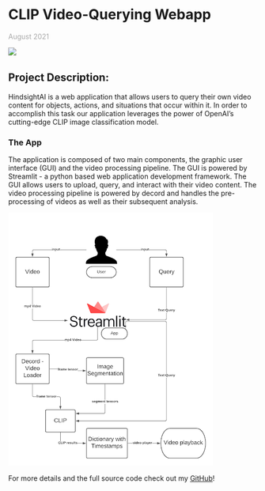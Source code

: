 # **CLIP Video-Querying Webapp**
<span style="color:darkgrey;">August 2021 </span>

<img src="images/clip_overview?raw=true"/>  

## **Project Description:**  
HindsightAI is a web application that allows users to query their own video content for objects, actions, and situations that occur within it. In order to accomplish this task our application leverages the power of OpenAI’s cutting-edge CLIP image classification model.  

### **The App**  
The application is composed of two main components, the graphic user interface (GUI) and the video processing pipeline. The GUI is powered by Streamlit - a python based web application development framework. The GUI allows users to upload, query, and interact with their video content. The video processing pipeline is powered by decord and handles the pre-processing of videos as well as their subsequent analysis.

<img src="images/clip_design.png?raw=true"/>  

For more details and the full source code check out my [GitHub](https://github.com/lashleyaq/CLIPmeetsGAN)!